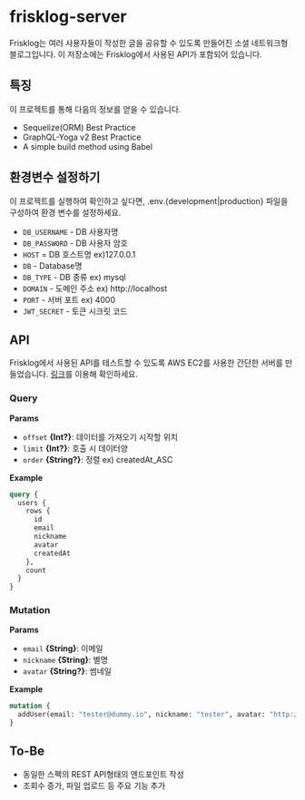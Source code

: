 # frisklog-server

Frisklog는 여러 사용자들이 작성한 글을 공유할 수 있도록 만들어진 소셜 네트워크형 블로그입니다. 이 저장소에는 Frisklog에서 사용된 API가 포함되어 있습니다.


## 특징

이 프로젝트를 통해 다음의 정보를 얻을 수 있습니다.
* Sequelize(ORM) Best Practice
* GraphQL-Yoga v2 Best Practice
* A simple build method using Babel


## 환경변수 설정하기

이 프로젝트를 실행하여 확인하고 싶다면, .env.{development|production} 파일을 구성하여 환경 변수를 설정하세요. 
* `DB_USERNAME` - DB 사용자명
* `DB_PASSWORD` - DB 사용자 암호
* `HOST` = DB 호스트명 ex)127.0.0.1
* `DB` - Database명
* `DB_TYPE` - DB 종류 ex) mysql
* `DOMAIN` - 도메인 주소 ex) http://localhost
* `PORT` - 서버 포트 ex) 4000
* `JWT_SECRET` - 토큰 시크릿 코드


## API

Frisklog에서 사용된 API를 테스트할 수 있도록 AWS EC2를 사용한 간단한 서버를 만들었습니다. [링크](http://3.34.179.56:4000/graphql)를 이용해 확인하세요.

### Query

**Params**

* `offset` **{Int?}**: 데이터를 가져오기 시작할 위치
* `limit` **{Int?}**: 호출 시 데이터양
* `order` **{String?}**: 정렬 ex) createdAt_ASC

**Example**

```graphql
query {
  users {
    rows {
      id
      email
      nickname
      avatar
      createdAt
    },
    count
  }
}
```

### Mutation

**Params**

* `email` **{String}**: 이메일
* `nickname` **{String}**: 별명
* `avatar` **{String?}**: 썸네일

**Example**

```graphql
mutation {
  addUser(email: "tester@dummy.io", nickname: "tester", avatar: "http://testingdomain.com/dummy.png")
}
```


## To-Be

* 동일한 스펙의 REST API형태의 엔드포인트 작성
* 조회수 증가, 파일 업로드 등 주요 기능 추가
